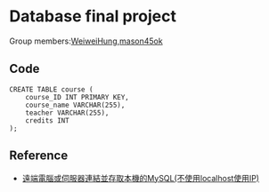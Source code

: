 # Database final project
Group members:[WeiweiHung](https://github.com/WeiweiHung),[mason45ok](https://github.com/mason45ok)
## Code
```
CREATE TABLE course (
    course_ID INT PRIMARY KEY,
    course_name VARCHAR(255),
    teacher VARCHAR(255),
    credits INT
);

```
## Reference
+ [遠端電腦或伺服器連結並存取本機的MySQL(不使用localhost使用IP)](https://evacyl52201.pixnet.net/blog/post/38835291)
